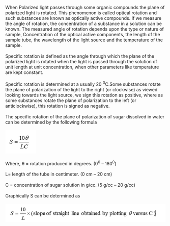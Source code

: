 When Polarized light passes through some organic compounds the plane of polarized light is rotated. This phenomenon is called optical rotation and such substances are known as optically active compounds. If we measure the angle of rotation, the concentration of a substance in a solution can be known. The measured angle of rotation depends upon the type or nature of sample, Concentration of the optical active components, the length of the sample tube, the wavelength of the light source and the temperature of the sample. <br><br>
Specific rotation is defined as the angle through which the plane of the polarized light is rotated when the light is passed through the solution of unit length at unit concentration, when other parameters like temperature are kept constant. <br><br>
Specific rotation is determined at a usually 20 <sup>0</sup>C.Some substances rotate the plane of polarization of the light to the right (or clockwise) as viewed looking towards the light source, we sign this rotation as positive, where as some substances rotate the plane of polarization to the left (or anticlockwise), this rotation is signed as negative. <br><br>
The specific rotation of the plane of polarization of sugar dissolved in water can be determined by the following formula<br><br>
<img src="images/fig7.PNG"><br><br>
Where,    θ = rotation produced in degrees. (0<sup>0</sup> – 180<sup>0</sup>)<br><br>
                L= length of the tube in centimeter. (0 cm – 20 cm)<br><br>
                C = concentration of sugar solution in g/cc. (5 g/cc – 20 g/cc)<br><br>
   Graphically S can be determined as<br><br>
   <img src="images/fig7a.PNG"><br>

